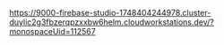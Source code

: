 https://9000-firebase-studio-1748404244978.cluster-duylic2g3fbzerqpzxxbw6helm.cloudworkstations.dev/?monospaceUid=112567

